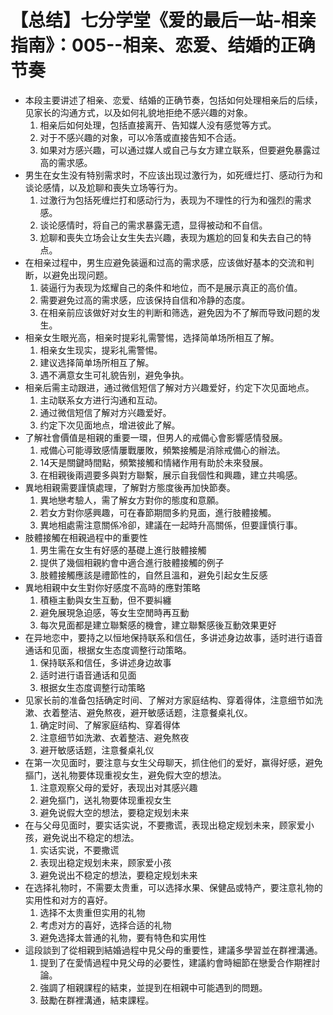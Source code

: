 # 【总结】七分学堂《爱的最后一站-相亲指南》：005--相亲、恋爱、结婚的正确节奏

-   本段主要讲述了相亲、恋爱、结婚的正确节奏，包括如何处理相亲后的后续，见家长的沟通方式，以及如何礼貌地拒绝不感兴趣的对象。
    1.  相亲后如何处理，包括直接离开、告知媒人没有感觉等方式。
    2.  对于不感兴趣的对象，可以冷落或直接告知不合适。
    3.  如果对方感兴趣，可以通过媒人或自己与女方建立联系，但要避免暴露过高的需求感。
-   男生在女生没有特别需求时，不应该出现过激行为，如死缠烂打、感动行为和谈论感情，以及尬聊和喪失立场等行为。
    1.  过激行为包括死缠烂打和感动行为，表现为不理性的行为和强烈的需求感。
    2.  谈论感情时，将自己的需求暴露无遗，显得被动和不自信。
    3.  尬聊和喪失立场会让女生失去兴趣，表现为尷尬的回复和失去自己的特点。
-   在相亲过程中，男生应避免装逼和过高的需求感，应该做好基本的交流和判断，以避免出现问题。
    1.  装逼行为表现为炫耀自己的条件和地位，而不是展示真正的高价值。
    2.  需要避免过高的需求感，应该保持自信和冷静的态度。
    3.  在相亲前应该做好对女生的判断和筛选，避免因为不了解而导致问题的发生。
-   相亲女生眼光高，相亲时提彩礼需警惕，选择简单场所相互了解。
    1.  相亲女生现实，提彩礼需警惕。
    2.  建议选择简单场所相互了解。
    3.  遇不满意女生可礼貌告别，避免争执。
-   相亲后需主动跟进，通过微信短信了解对方兴趣爱好，约定下次见面地点。
    1.  主动联系女方进行沟通和互动。
    2.  通过微信短信了解对方兴趣爱好。
    3.  约定下次见面地点，增进彼此了解。
-   了解社會價值是相親的重要一環，但男人的戒備心會影響感情發展。
    1.  戒備心可能導致感情屢戰屢敗，頻繁接觸是消除戒備心的辦法。
    2.  14天是關鍵時間點，頻繁接觸和情緒作用有助於未來發展。
    3.  在相親後兩週要多與對方聯繫，展示自我個性和興趣，建立共鳴感。
-   異地相親需要謹慎處理，了解對方態度後再加快節奏。
    1.  異地戀考驗人，需了解女方對你的態度和意願。
    2.  若女方對你感興趣，可在春節期間多約見面，進行肢體接觸。
    3.  異地相處需注意關係冷卻，建議在一起時升高關係，但要謹慎行事。
-   肢體接觸在相親過程中的重要性
    1.  男生需在女生有好感的基礎上進行肢體接觸
    2.  提供了幾個相親約會中適合進行肢體接觸的例子
    3.  肢體接觸應該是禮節性的，自然且溫和，避免引起女生反感
-   異地相親中女生對你好感度不高時的應對策略
    1.  積極主動與女生互動，但不要糾纏
    2.  避免展現急迫感，等女生空閒時再互動
    3.  每次見面都是建立聯繫感的機會，建立聯繫感後互動效果更好
-   在异地恋中，要持之以恒地保持联系和信任，多讲述身边故事，适时进行语音通话和见面，根据女生态度调整行动策略。
    1.  保持联系和信任，多讲述身边故事
    2.  适时进行语音通话和见面
    3.  根据女生态度调整行动策略
-   见家长前的准备包括确定时间、了解对方家庭结构、穿着得体，注意细节如洗漱、衣着整洁、避免熬夜，避开敏感话题，注意餐桌礼仪。
    1.  确定时间、了解家庭结构、穿着得体
    2.  注意细节如洗漱、衣着整洁、避免熬夜
    3.  避开敏感话题，注意餐桌礼仪
-   在第一次见面时，要注意与女生父母聊天，抓住他们的爱好，赢得好感，避免摳门，送礼物要体现重视女生，避免假大空的想法。
    1.  注意观察父母的爱好，表现出对其感兴趣
    2.  避免摳门，送礼物要体现重视女生
    3.  避免说假大空的想法，要稳定规划未来
-   在与父母见面时，要实话实说，不要撒谎，表现出稳定规划未来，顾家爱小孩，避免说出不稳定的想法。
    1.  实话实说，不要撒谎
    2.  表现出稳定规划未来，顾家爱小孩
    3.  避免说出不稳定的想法，要稳定规划未来
-   在选择礼物时，不需要太贵重，可以选择水果、保健品或特产，要注意礼物的实用性和对方的喜好。
    1.  选择不太贵重但实用的礼物
    2.  考虑对方的喜好，选择合适的礼物
    3.  避免选择太普通的礼物，要有特色和实用性
-   這段談到了從相親到結婚過程中見父母的重要性，建議多學習並在群裡溝通。
    1.  提到了在愛情過程中見父母的必要性，建議約會時細節在戀愛合作期裡討論。
    2.  強調了相親課程的結束，並提到在相親中可能遇到的問題。
    3.  鼓勵在群裡溝通，結束課程。